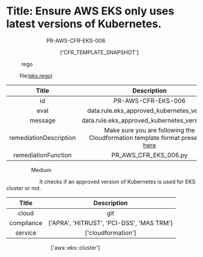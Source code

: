



# Title: Ensure AWS EKS only uses latest versions of Kubernetes.


***<font color="white">Master Test Id:</font>*** PR-AWS-CFR-EKS-006

***<font color="white">Master Snapshot Id:</font>*** ['CFR_TEMPLATE_SNAPSHOT']

***<font color="white">type:</font>*** rego

***<font color="white">rule:</font>*** file([eks.rego])  
  
  
  
  

|Title|Description|
| :---: | :---: |
|id|PR-AWS-CFR-EKS-006|
|eval|data.rule.eks_approved_kubernetes_version|
|message|data.rule.eks_approved_kubernetes_version_err|
|remediationDescription|Make sure you are following the Cloudformation template format presented <a href='https://docs.aws.amazon.com/AWSCloudFormation/latest/UserGuide/aws-resource-eks-cluster.html' target='_blank'>here</a>|
|remediationFunction|PR_AWS_CFR_EKS_006.py|


***<font color="white">Severity:</font>*** Medium

***<font color="white">Description:</font>*** It checks if an approved version of Kubernetes is used for EKS cluster or not.  
  
  

|Title|Description|
| :---: | :---: |
|cloud|git|
|compliance|['APRA', 'HITRUST', 'PCI-DSS', 'MAS TRM']|
|service|['cloudformation']|


***<font color="white">Resource Types:</font>*** ['aws::eks::cluster']


[eks.rego]: https://github.com/prancer-io/prancer-compliance-test/tree/master/aws/iac/eks.rego
